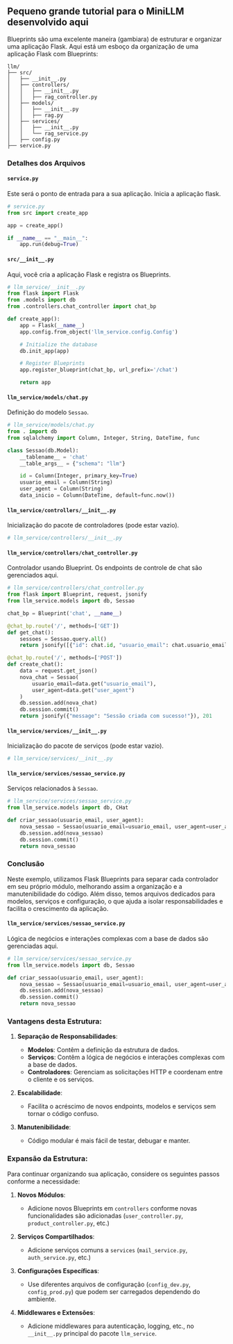 ## Pequeno grande tutorial para o MiniLLM desenvolvido aqui

Blueprints são uma excelente maneira (gambiara) de estruturar e organizar uma aplicação Flask. Aqui está um esboço da organização de uma aplicação Flask com Blueprints:

```
llm/
├── src/
│   ├── __init__.py
│   ├── controllers/
│   │   ├── __init__.py
│   │   ├── rag_controller.py
│   ├── models/
│   │   ├── __init__.py
│   │   ├── rag.py
│   ├── services/
│   │   ├── __init__.py
│   │   └── rag_service.py
│   ├── config.py
├── service.py
```

### Detalhes dos Arquivos

#### `service.py`
Este será o ponto de entrada para a sua aplicação. Inicia a aplicação flask.

```python
# service.py
from src import create_app

app = create_app()

if __name__ == "__main__":
    app.run(debug=True)
```

#### `src/__init__.py`
Aqui, você cria a aplicação Flask e registra os Blueprints.

```python
# llm_service/__init__.py
from flask import Flask
from .models import db
from .controllers.chat_controller import chat_bp

def create_app():
    app = Flask(__name__)
    app.config.from_object('llm_service.config.Config')

    # Initialize the database
    db.init_app(app)

    # Register Blueprints
    app.register_blueprint(chat_bp, url_prefix='/chat')

    return app
```

#### `llm_service/models/chat.py`
Definição do modelo `Sessao`.

```python
# llm_service/models/chat.py
from . import db
from sqlalchemy import Column, Integer, String, DateTime, func

class Sessao(db.Model):
    __tablename__ = 'chat'
    __table_args__ = {"schema": "llm"}

    id = Column(Integer, primary_key=True)
    usuario_email = Column(String)
    user_agent = Column(String)
    data_inicio = Column(DateTime, default=func.now())
```

#### `llm_service/controllers/__init__.py`
Inicialização do pacote de controladores (pode estar vazio).

```python
# llm_service/controllers/__init__.py
```

#### `llm_service/controllers/chat_controller.py`
Controlador usando Blueprint. Os endpoints de controle de chat são gerenciados aqui.


```python
# llm_service/controllers/chat_controller.py
from flask import Blueprint, request, jsonify
from llm_service.models import db, Sessao

chat_bp = Blueprint('chat', __name__)

@chat_bp.route('/', methods=['GET'])
def get_chat():
    sessoes = Sessao.query.all()
    return jsonify([{"id": chat.id, "usuario_email": chat.usuario_email, "user_agent": chat.user_agent, "data_inicio": chat.data_inicio} for chat in sessoes])

@chat_bp.route('/', methods=['POST'])
def create_chat():
    data = request.get_json()
    nova_chat = Sessao(
        usuario_email=data.get("usuario_email"),
        user_agent=data.get("user_agent")
    )
    db.session.add(nova_chat)
    db.session.commit()
    return jsonify({"message": "Sessão criada com sucesso!"}), 201
```

#### `llm_service/services/__init__.py`
Inicialização do pacote de serviços (pode estar vazio).

```python
# llm_service/services/__init__.py
```

#### `llm_service/services/sessao_service.py`
Serviços relacionados à `Sessao`.

```python
# llm_service/services/sessao_service.py
from llm_service.models import db, CHat

def criar_sessao(usuario_email, user_agent):
    nova_sessao = Sessao(usuario_email=usuario_email, user_agent=user_agent)
    db.session.add(nova_sessao)
    db.session.commit()
    return nova_sessao
```

### Conclusão

Neste exemplo, utilizamos Flask Blueprints para separar cada controlador em seu próprio módulo, melhorando assim a organização e a manutenibilidade do código. Além disso, temos arquivos dedicados para modelos, serviços e configuração, o que ajuda a isolar responsabilidades e facilita o crescimento da aplicação.




#### `llm_service/services/sessao_service.py`
Lógica de negócios e interações complexas com a base de dados são gerenciadas aqui.

```python
# llm_service/services/sessao_service.py
from llm_service.models import db, Sessao

def criar_sessao(usuario_email, user_agent):
    nova_sessao = Sessao(usuario_email=usuario_email, user_agent=user_agent)
    db.session.add(nova_sessao)
    db.session.commit()
    return nova_sessao
```

### Vantagens desta Estrutura:

1. **Separação de Responsabilidades**:
   - **Modelos**: Contêm a definição da estrutura de dados.
   - **Serviços**: Contêm a lógica de negócios e interações complexas com a base de dados.
   - **Controladores**: Gerenciam as solicitações HTTP e coordenam entre o cliente e os serviços.

2. **Escalabilidade**:
   - Facilita o acréscimo de novos endpoints, modelos e serviços sem tornar o código confuso.

3. **Manutenibilidade**:
   - Código modular é mais fácil de testar, debugar e manter.

### Expansão da Estrutura:

Para continuar organizando sua aplicação, considere os seguintes passos conforme a necessidade:

1. **Novos Módulos**:
   - Adicione novos Blueprints em `controllers` conforme novas funcionalidades são adicionadas (`user_controller.py`, `product_controller.py`, etc.)

2. **Serviços Compartilhados**:
   - Adicione serviços comuns a `services` (`mail_service.py`, `auth_service.py`, etc.)

3. **Configurações Específicas**:
   - Use diferentes arquivos de configuração (`config_dev.py`, `config_prod.py`) que podem ser carregados dependendo do ambiente.

4. **Middlewares e Extensões**:
   - Adicione middlewares para autenticação, logging, etc., no `__init__.py` principal do pacote `llm_service`.
